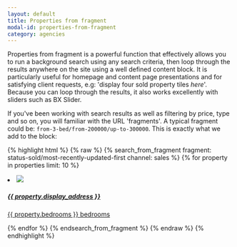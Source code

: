 ```yaml
---
layout: default
title: Properties from fragment
modal-id: properties-from-fragment
category: agencies
---
```

Properties from fragment is a powerful function that effectively allows you to run a background search using any search criteria, then loop through the results anywhere on the site using a well defined content block. It is particularly useful for homepage and content page presentations and for satisfying client requests, e.g: 'display four sold property tiles *here*'. Because you can loop through the results, it also works excellently with sliders such as BX Slider.

If you've been working with search results as well as filtering by price, type and so on, you will familiar with the URL 'fragments'. A typical fragment could be: ``from-3-bed/from-200000/up-to-300000``. This is exactly what we add to the block:

{% highlight html %}
{% raw %}
{% search_from_fragment fragment: status-sold/most-recently-updated-first channel: sales %}
 {% for property in properties limit: 10 %}
  <li>
   <a href="{{ property | url_for_property }}">
    <img src="{{ property.photos.first | url_for_property_asset: "265x160" }}">
    <h5>{{ property.display_address }}</h5>
    <p>{{ property.bedrooms }} bedrooms</p>
   </a>
  </li>
 {% endfor %}
{% endsearch_from_fragment %}
{% endraw %}
{% endhighlight %}
